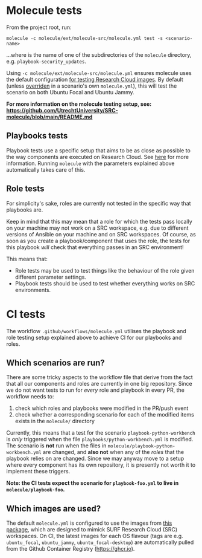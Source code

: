 # Molecule tests

From the project root, run:

`molecule -c molecule/ext/molecule-src/molecule.yml test -s <scenario-name>`

...where <scenario-name> is the name of one of the subdirectories of the `molecule` directory, e.g. `playbook-security_updates`. 

Using `-c molecule/ext/molecule-src/molecule.yml` ensures molecule uses the default configuration [for testing Research Cloud images](#Testing-SRC-workspaces). By default (unless [overriden](#Overriding-the-default-configuration-for-a-scenario) in a scenario's own `molecule.yml`), this will test the scenario on both Ubuntu Focal and Ubuntu Jammy.

**For more information on the molecule testing setup, see: https://github.com/UtrechtUniversity/SRC-molecule/blob/main/README.md**

## Playbooks tests

Playbook tests use a specific setup that aims to be as close as possible to the way components are executed on Research Cloud. See [here](https://github.com/UtrechtUniversity/SRC-molecule#scenarios) for more information. Running `molecule` with the parameters explained above automatically takes care of this.

## Role tests

For simplicity's sake, roles are currently not tested in the specific way that playbooks are.

Keep in mind that this may mean that a role for which the tests pass locally on your machine may not work on a SRC workspace, e.g. due to different versions of Ansible on your machine and on SRC workspaces. Of course, as soon as you create a playbook/component that uses the role, the tests for this playbook *will* check that everything passes in an SRC environment!

This means that:

* Role tests may be used to test things like the behaviour of the role given different parameter settings.
* Playbook tests should be used to test whether everything works on SRC environments.

# CI tests

The workflow `.github/workflows/molecule.yml` utilises the playbook and role testing setup explained above to achieve CI for our playbooks and roles.

## Which scenarios are run?

There are some tricky aspects to the workflow file that derive from the fact that all our components and roles are currently in one big repository. Since we do not want tests to run for *every* role and playbook in every PR, the workflow needs to:

1. check which roles and playbooks were modified in the PR/push event
1. check whether a corresponding scenario for each of the modified items exists in the `molecule/` directory

Currently, this means that a test for the scenario `playbook-python-workbench` is *only* triggered when the file `playbooks/python-workbench.yml` is modified. The scenario is **not** run when the files in `molecule/playbook-python-workbench.yml` are changed, and **also not** when any of the *roles* that the playbook relies on are changed. Since we may anyway move to a setup where every component has its own repository, it is presently not worth it to implement these triggers.

**Note: the CI tests expect the scenario for `playbook-foo.yml` to live in `molecule/playbook-foo`.**

## Which images are used?

The default `molecule.yml` is configured to use the images from [this package](https://github.com/UtrechtUniversity/SRC-test-workspace/), which are designed to mimick SURF Research Cloud (SRC) workspaces. On CI, the latest images for each OS flavour (tags are e.g. `ubuntu_focal`, `ubuntu_jammy`, `ubuntu_focal-desktop`) are automatically pulled from the Github Container Registry (https://ghcr.io).
